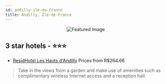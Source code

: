 ```yaml
---
id: andilly-ile-de-france
title: Andilly, Île-de-France
---
```


<center><img src="https://i.travelapi.com/hotels/2000000/1640000/1633800/1633762/51bdc866_z.jpg" alt="Featured Image" /></center>


##  3 star hotels - ⭐️⭐️⭐️

-    [ResidHotel Les Hauts d'Andilly](https://us.hurb.com/hotels/andilly/residhotel-les-hauts-d-andilly-JNP-JP044038?cmp=18055) Prices from R$264.66
   > Take in the views from a garden and make use of amenities such as complimentary wireless Internet access and a reception hall.
